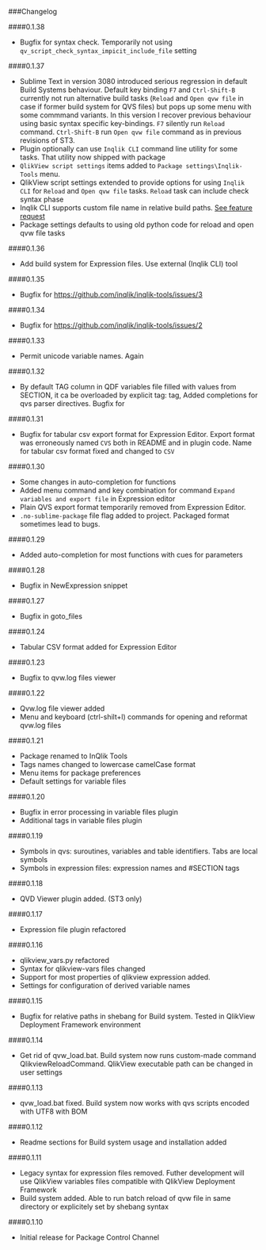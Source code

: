 ###Changelog

####0.1.38

- Bugfix for syntax check. Temporarily not using `qv_script_check_syntax_impicit_include_file` setting

####0.1.37

- Sublime Text in version 3080 introduced serious regression in default Build Systems behaviour. Default key binding `F7` and `Ctrl-Shift-B` currently not run alternative build tasks (`Reload` and `Open qvw file` in case if former build system for QVS files) but pops up some menu with some commmand variants. In this version I recover previous behaviour using basic syntax specific key-bindings. `F7` silently run `Reload` command. `Ctrl-Shift-B` run `Open qvw file` command as in previous revisions of ST3.
- Plugin optionally can use `Inqlik CLI` command line utility for some tasks. That utility now shipped with package
- `QlikView script settings` items added to `Package settings\Inqlik-Tools` menu.
- QlikView script settings extended to provide options for using `Inqlik CLI` for `Reload` and `Open qvw file` tasks. `Reload` task can include check syntax phase 
- Inqlik CLI supports сustom file name in relative build paths. [See feature request](https://github.com/inqlik/inqlik-tools/issues/5)
- Package settings defaults to using old python code for reload and open qvw file tasks

####0.1.36

- Add build system for Expression files. Use external (Inqlik CLI) tool

####0.1.35

- Bugfix for https://github.com/inqlik/inqlik-tools/issues/3

####0.1.34

- Bugfix for https://github.com/inqlik/inqlik-tools/issues/2


####0.1.33

- Permit unicode variable names. Again

####0.1.32

- By default TAG column in QDF variables file filled with values from SECTION, it ca be overloaded by explicit tag: tag, Added completions for qvs parser directives. Bugfix for

####0.1.31

- Bugfix for tabular csv export format for Expression Editor. Export format was erroneously named `CVS` both in README and in plugin code.
Name for tabular csv format fixed and changed to `CSV`

####0.1.30

- Some changes in auto-completion for functions
- Added menu command and key combination for command `Expand variables and export file` in Expression editor
- Plain QVS export format temporarily removed from Expression Editor.
- `.no-sublime-package` file flag added to project. Packaged format sometimes lead to bugs. 

####0.1.29

- Added auto-completion for most functions with cues for parameters

####0.1.28

- Bugfix in NewExpression snippet

####0.1.27

- Bugfix in goto_files

####0.1.24

- Tabular CSV format added for Expression Editor

####0.1.23

- Bugfix to qvw.log files viewer

####0.1.22

- Qvw.log file viewer added
- Menu and keyboard (ctrl-shilt+l) commands for opening and reformat qvw.log files

####0.1.21

- Package renamed to InQlik Tools
- Tags names changed to lowercase camelCase format
- Menu items for package preferences
- Default settings for variable files

####0.1.20

- Bugfix in error processing in variable files plugin
- Additional tags in variable files plugin

####0.1.19

- Symbols in qvs: suroutines, variables and table identifiers. Tabs are local symbols
- Symbols in expression files: expression names and \#SECTION tags

####0.1.18

- QVD Viewer plugin added. (ST3 only)

####0.1.17

- Expression file plugin refactored

####0.1.16

- qlikview_vars.py refactored
- Syntax for qlikview-vars files changed
- Support for most properties of qlikview expression added.
- Settings for configuration of derived variable names 

####0.1.15

- Bugfix for relative paths in shebang for Build system. Tested in QlikView Deployment Framework environment

####0.1.14

- Get rid of qvw_load.bat. Build system now runs custom-made command QlikviewReloadCommand. QlikView executable path can be changed in user settings

####0.1.13

- qvw_load.bat fixed. Build system now works with qvs scripts encoded with UTF8 with BOM

####0.1.12

- Readme sections for  Build system usage and installation added

####0.1.11

- Legacy syntax for expression files removed. Futher development will use QlikView variables files compatible with QlikView Deployment Framework
- Build system added. Able to run batch reload of qvw file in same directory or explicitely set by shebang syntax


####0.1.10

- Initial release for Package Control Channel